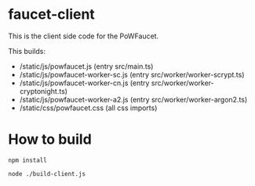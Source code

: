 # faucet-client

This is the client side code for the PoWFaucet.

This builds:
- /static/js/powfaucet.js  (entry src/main.ts)
- /static/js/powfaucet-worker-sc.js  (entry src/worker/worker-scrypt.ts)
- /static/js/powfaucet-worker-cn.js  (entry src/worker/worker-cryptonight.ts)
- /static/js/powfaucet-worker-a2.js  (entry src/worker/worker-argon2.ts)
- /static/css/powfaucet.css  (all css imports)

# How to build

`npm install`

`node ./build-client.js`
 
